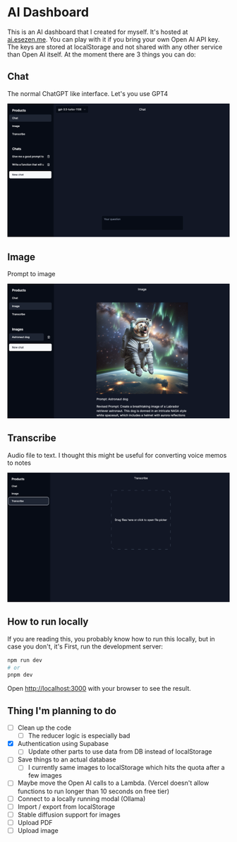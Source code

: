# AI Dashboard

This is an AI dashboard that I created for myself. It's hosted at [ai.esezen.me](ai.esezen.me). You can play with it if you bring your own Open AI API key.
The keys are stored at localStorage and not shared with any other service than Open AI itself. At the moment there are 3 things you can do:

## Chat

The normal ChatGPT like interface. Let's you use GPT4

![Chat](./readmeImages/chat.png)

## Image

Prompt to image

![Image](./readmeImages/image.png)

## Transcribe

Audio file to text. I thought this might be useful for converting voice memos to notes

![Transcribe](./readmeImages/transcribe.png)

## How to run locally

If you are reading this, you probably know how to run this locally, but in case you don't, it's
First, run the development server:

```bash
npm run dev
# or
pnpm dev
```

Open [http://localhost:3000](http://localhost:3000) with your browser to see the result.

## Thing I'm planning to do

- [ ] Clean up the code
  - [ ] The reducer logic is especially bad
- [x] Authentication using Supabase
  - [ ] Update other parts to use data from DB instead of localStorage
- [ ] Save things to an actual database
  - [ ] I currently same images to localStorage which hits the quota after a few images
- [ ] Maybe move the Open AI calls to a Lambda. (Vercel doesn't allow functions to run longer than 10 seconds on free tier)
- [ ] Connect to a locally running modal (Ollama)
- [ ] Import / export from localStorage
- [ ] Stable diffusion support for images
- [ ] Upload PDF
- [ ] Upload image
